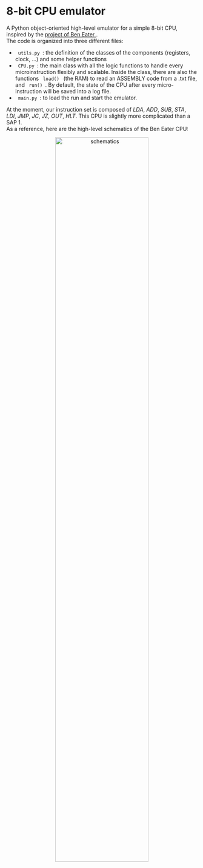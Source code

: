 # 8-bit CPU emulator
A Python object-oriented high-level emulator for a simple 8-bit CPU, inspired by the <a href=https://eater.net/8bit/> project of Ben Eater </a>. <br>
The code is organized into three different files:
* <code> utils.py </code>: the definition of the classes of the components (registers, clock, ...) and some helper functions
* <code> CPU.py </code>: the main class with all the logic functions to handle every microinstruction flexibly and scalable. Inside the class, there are also the functions <code> load() </code> (the RAM) to read an ASSEMBLY code from a .txt file, and <code> run() </code>. By default, the state of the CPU after every micro-instruction will be saved into a log file.
* <code> main.py </code>: to load the run and start the emulator.
  
At the moment, our instruction set is composed of *LDA*, *ADD*, *SUB*, *STA*, *LDI*, *JMP*, *JC*, *JZ*, *OUT*, *HLT*. This CPU is slightly more complicated than a SAP 1. <br>
As a reference, here are the high-level schematics of the Ben Eater CPU:
<p align="center">
<img src="https://eater.net/schematics/high-level.png" alt="schematics" width="70%" height="70%">
</p>
